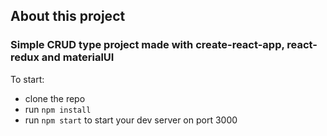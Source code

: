 ## About this project

### Simple CRUD type project made with create-react-app, react-redux and materialUI

To start:
 -  clone the repo
 - run `npm install`
 - run `npm start` to start your dev server on port 3000
 
